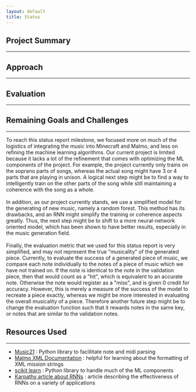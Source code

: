 ```yaml
---
layout: default
title: Status
---
```


## Project Summary
------------------

## Approach
-----------

## Evaluation
-------------

## Remaining Goals and Challenges
---------------------------------
To reach this status report milestone, we focused more on much of the logistics of integrating the music into Minecraft and Malmo, and less on refining the machine learning algorithms. Our current project is limited because it lacks a lot of the refinement that comes with optimizing the ML components of the project. For example, the project currently only trains on the soprano parts of songs, whereas the actual song might have 3 or 4 parts that are playing in unison. A logical next step might be to find a way to intelligently train on the other parts of the song while still maintaining a coherence with the song as a whole.
<br><br>
In addition, as our project currently stands, we use a simplified model for the generating of new music, namely a random forest. This method has its drawbacks, and an RNN might simplify the training or coherence aspects greatly. Thus, the next step might be to shift to a more neural-network oriented model, which has been shown to have better results, especially in the music generation field.
<br><br>
Finally, the evaluation metric that we used for this status report is very simplified, and may not represent the true "musicality" of the generated piece. Currently, to evaluate the success of a generated piece of music, we compare each note individually to the notes of a piece of music which we have not trained on. If the note is identical to the note in the validation piece, then that would count as a "hit", which is equivalent to an accurate note. Otherwise the note would register as a "miss", and is given 0 credit for accuracy. However, this is merely a measure of the success of the model to recreate a piece exactly, whereas we might be more interested in evaluating the overall musicality of a piece. Therefore another future step might be to change the evaluation function such that it rewards notes in the same key, or notes that are similar to the validation notes.

## Resources Used
-----------------
- [Music21](https://web.mit.edu/music21/) : Python library to facillitate note and midi parsing
- [Malmo XML Documentation](https://microsoft.github.io/malmo/0.30.0/Schemas/Types.html) : helpful for learning about the formatting of XML mission strings
- [scikit learn](https://scikit-learn.org/stable/) : Python library to handle much of the ML components
- [Karpathy article about RNNs](http://karpathy.github.io/2015/05/21/rnn-effectiveness/) : article describing the effectiveness of RNNs on a variety of applications
